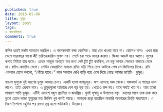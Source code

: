 ```yaml
---
published: true
date: 2015-05-06
title: ডুমুর
layout: post
tags:
- রসনাবিলাস
comments: true
---
```

কদিন ধরেই মনটা আনচান করছিল। এ গরমকালটা বড্ড বেরসিক। মাছ তো খাওয়া যাবে না। বোশেখ মাস। এখন মাছ খেলে সারাবছর খাবো কী! তরিতরকারিও সুলভ নয়। পেটে চরা পড়ে যাবার কায়দা। জিহ্বা আড়ষ্ট হয়ে আসে। মুখের কথায় মিষ্টতা যায় কমে। এহেন নাজুক অবস্থায় যার জন্য পেট চুঁই চুুঁই করছিল, সে বস্তু আবার সেরদরে বাজারে মেলে না। ক্বচিৎ-কদাচিৎ মেলে। সেদিন স্নেহপ্রতিম স্যাঙাৎ রনির বাড়ি গিয়ে চোখ আটকে গেল সে জিনিসের দিকে। রনি একগাল হেসে বললো, “পৌঁছে যাবে।” কাল সকালে দেখি বাড়ি বয়ে এসে দিয়ে গেছে আমার ভাইটি। ডুমুর।

বাঙাল মুলুকে দুই ধরণের ডুমুর আমার চেনা। একটি হলো জগডুমুর। জগ এসেছে যজ্ঞ থেকে। যজ্ঞকর্মে এ গাছের ডাল লাগে। তাই এরকম নাম। এ ডুমুরগুলো আকারে বেশ বড় বড় হয়। খেতেও মন্দ নয়। তবে সবাই খায় না। আর হলো সাধারণ পাতি ডুমুর। এটিই এদেশে বহুল প্রচলিত ও জনপ্রিয়। খুবই সুস্বাদু ও উপাদেয় বস্তু। ডালের সাথে চাক চাক করে ডুবো তেলে ভাজা ডুমুরের মত জিনিস খুব কমই আছে। আজকে রান্না হয়েছিল মাঝারি আকারের চিংড়ি সহযোগে। এ বিরস বৈশাখে বহুদিন পর রসনা তৃপ্ত হলো খানিকটা। উদরও।
